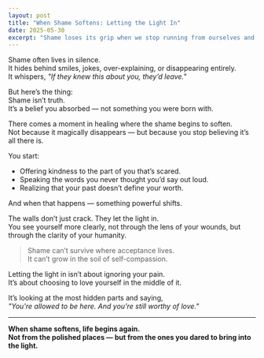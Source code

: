 ```yaml
---
layout: post
title: "When Shame Softens: Letting the Light In"
date: 2025-05-30
excerpt: "Shame loses its grip when we stop running from ourselves and start offering compassion to the parts we were taught to hide."
---
```


Shame often lives in silence.  
It hides behind smiles, jokes, over-explaining, or disappearing entirely.  
It whispers, *"If they knew this about you, they’d leave."*

But here’s the thing:  
Shame isn’t truth.  
It’s a belief you absorbed — not something you were born with.

There comes a moment in healing where the shame begins to soften.  
Not because it magically disappears — but because you stop believing it’s all there is.

You start:
- Offering kindness to the part of you that’s scared.
- Speaking the words you never thought you’d say out loud.
- Realizing that your past doesn’t define your worth.

And when that happens — something powerful shifts.

The walls don’t just crack. They let the light in.  
You see yourself more clearly, not through the lens of your wounds, but through the clarity of your humanity.

> Shame can’t survive where acceptance lives.  
> It can’t grow in the soil of self-compassion.

Letting the light in isn’t about ignoring your pain.  
It’s about choosing to love yourself in the middle of it.

It’s looking at the most hidden parts and saying,  
*"You’re allowed to be here. And you’re still worthy of love."*

---

**When shame softens, life begins again.  
Not from the polished places — but from the ones you dared to bring into the light.**
